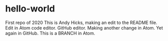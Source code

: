 # hello-world
First repo of 2020
This is Andy Hicks, making an edit to the README file.
Edit in Atom code editor.
GitHub editor.
Making another change in Atom.
Yet again in GitHub.
This is a BRANCH in Atom.

